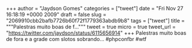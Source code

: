 
+++
author = "Jaydson Gomes"
categories = ["tweet"]
date = "Fri Nov 27 16:18:19 +0000 2009"
draft = false
slug = "2069910cbb2bafb7726b60f72f1779363abdb9b8"
tags = ["tweet"]
title = """Palestras muito boas de f..."""
tweet = true
micro = true
tweet_url = "https://twitter.com/jaydson/status/6115656914"
+++
Palestras muito boas de fora e a grade com slotos sobrando... #phpconfbr #wtf
